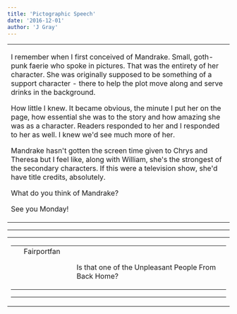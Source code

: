```yaml
---
title: 'Pictographic Speech'
date: '2016-12-01'
author: 'J Gray'
---
```


<div>
<!-- Main content here -->
<table border="0" class="post"><tbody><tr><td>
   
   <div class="post_body">
       <p>I remember when I first conceived of Mandrake. Small, goth-punk faerie who spoke in pictures. That was the entirety of her character. She was originally supposed to be something of a support character - there to help the plot move along and serve drinks in the background.</p><p>How little I knew. It became obvious, the minute I put her on the page, how essential she was to the story and how amazing she was as a character. Readers responded to her and I responded to her as well. I knew we'd see much more of her.</p><p>Mandrake hasn't gotten the screen time given to Chrys and Theresa but I feel like, along with William, she's the strongest of the secondary characters. If this were a television show, she'd have title credits, absolutely.</p><p>What do you think of Mandrake?</p><p>See you Monday!</p>
   </div>
   </td></tr>
   </tbody></table><hr><table style="width:100%; border:0;" class="comment_table"><tbody><tr><td width="100%"><a name=""> </a><div style="width:100%;" class="comment"><table border="0" width="100%"><tbody><tr><td align="center" valign="top" width="125">
<span class="comment_title"><center>Fairportfan<br></center><a name="2878">&nbsp;</a></span><br>
<center><img src="https://www.gravatar.com/avatar.php?gravatar_id=eadfaff19262636d50b2afcca4ef4582&amp;default=http%3A%2F%2Fmysteriesofthearcana.com%2Ftemplates%2Fmain%2Fimages%2Favatar.gif&amp;size=80&amp;rating=g" border="0" alt=""></center>
</td>
<td valign="top">


<p class="comment_text"> </p><p class="comment_text"><br> Is that one of the Unpleasant People From Back Home?</p>
 

</td></tr></tbody></table>
<hr></div></td></tr></tbody></table>
<!-- End main content -->
              </div>
